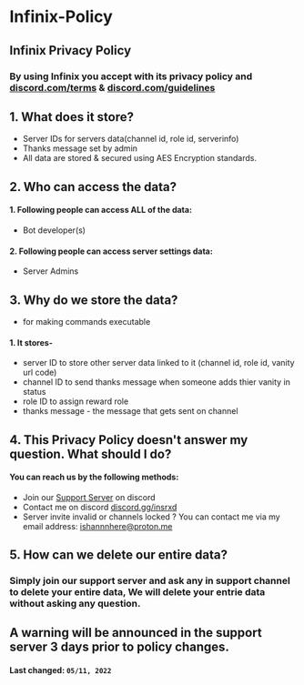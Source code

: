 # Infinix-Policy

## **Infinix Privacy Policy**
### By using Infinix you accept with its privacy policy and [discord.com/terms](https://discord.com/terms) & [discord.com/guidelines](https://discord.com/guidelines)

## 1. What does it store?

 - Server IDs for servers data(channel id, role id, serverinfo)
 - Thanks message set by admin
 - All data are stored & secured using AES Encryption standards.

## 2. Who can access the data?

 #### 1. Following people can access ALL of the data:
 -  Bot developer(s)

#### 2. Following people can access server settings data:
- Server Admins

## 3. Why do we store the data?
-  for making commands executable
#### 1. It stores-
- server ID to store other server data linked to it (channel id, role id, vanity url code)
- channel ID to send thanks message when someone adds thier vanity in status 
- role ID to assign reward role 
- thanks message - the message that gets sent on channel


## 4. This Privacy Policy doesn't answer my question. What should I do?

#### You can reach us by the following methods:
- Join our [Support Server](https://discord.gg/insrxd) on discord
- Contact me on discord [discord.gg/insrxd](https://discord.gg/insrxd)
- Server invite invalid or channels locked ? You can contact me via my email address: ishannnhere@proton.me

## 5. How can we delete our entire data?

### Simply join our support server and ask any in support channel to delete your entire data, We will delete your entrie data without asking any question.


## A warning will be announced in the support server 3 days prior to policy changes.
#### **Last changed:**  `05/11, 2022`
